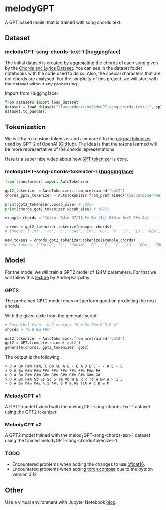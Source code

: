# melodyGPT
A GPT based model that is trained with song chords text.

## Dataset

### melodyGPT-song-chords-text-1 ([huggingface](https://huggingface.co/datasets/lluccardoner/melodyGPT-song-chords-text-1))
The initial dataset is created by aggregating the chords of each song given by the [Chords and Lyrics Dataset](https://www.kaggle.com/datasets/eitanbentora/chords-and-lyrics-dataset). 
You can see in the dataset folder notebooks with the code used to do so.
Also, the special characters that are not chords are analysed.
For the simplicity of this project, we will start with the dataset without any processing.

Import from Huggingface:
```python
from datasets import load_dataset
dataset = load_dataset("lluccardoner/melodyGPT-song-chords-text-1", split="train")
dataset.to_pandas()
```

## Tokenization

We will train a custom tokenizer and compare it to the [original tokenizer](https://tiktokenizer.vercel.app/?model=gpt2) used by GPT-2 of OpenAI ([GitHub](https://github.com/openai/tiktoken)).
The idea is that the tokens learned will be more representative of the chords representations.

Here is a super nice video about how [GPT tokenizer](https://www.youtube.com/watch?v=zduSFxRajkE) is done.

### melodyGPT-song-chords-tokenizer-1 ([huggingface](https://huggingface.co/lluccardoner/melodyGPT-song-chords-tokenizer-1))

```python
from transformers import AutoTokenizer

gpt2_tokenizer = AutoTokenizer.from_pretrained("gpt2")
chords_gpt2_tokenizer = AutoTokenizer.from_pretrained("lluccardoner/melodyGPT-song-chords-tokenizer-1")

print(gpt2_tokenizer.vocab_size) # 50257
print(chords_gpt2_tokenizer.vocab_size) # 19972 

example_chords = "Intro: Adim G7/13 Em Bb (4x) G#dim Bm/C F#m Ab|---------------------------------| (Bridge) C G Em7 Asus4"

tokens = gpt2_tokenizer.tokenize(example_chords)
# tokens: ['Int', 'ro', ':', 'ĠAd', 'im', 'ĠG', '7', '/', '13', 'ĠEm', 'ĠB', 'b', 'Ġ(', '4', 'x', ')', 'ĠG', '#', 'dim', 'ĠB', 'm', '/', 'C', 'ĠF', '#', 'm', 'ĠAb', '|', '--------------------------------', '-|', 'Ġ(', 'Bridge', ')', 'ĠC', 'ĠG', 'ĠEm', '7', 'ĠAsus', '4']

new_tokens = chords_gpt2_tokenizer.tokenize(example_chords)
# new_tokens: ['Intro', ':', 'ĠAdim', 'ĠG', '7', '/', '13', 'ĠEm', 'ĠBb', 'Ġ(', '4', 'x', ')', 'ĠG', '#', 'dim', 'ĠBm', '/', 'C', 'ĠF', '#', 'm', 'ĠAb', '|---------------------------------|', 'Ġ(', 'Bridge', ')', 'ĠC', 'ĠG', 'ĠEm', '7', 'ĠAsus', '4']
```

## Model

For the model we will train a GPT2 model of 124M parameters. 
For that we will follow this [lecture](https://www.youtube.com/watch?v=l8pRSuU81PU&list=LL&index=1&t=15s) by Andrej Karpathy.

### GPT2

The pretrained GPT2 model does not perform good on predicting the next chords.

With the given code from the generate script:
```python
# Pachelbel Canon in D chords: "D A Bm F#m G D G A"
chords = "D A Bm F#m"

gpt2_tokenizer = AutoTokenizer.from_pretrained("gpt2")
gpt2 = GPT.from_pretrained('gpt2')
generate(chords, gpt2_tokenizer, gpt2)
```

The output is the following:
```text
> D A Bm F#m F#m, C Cm %D A B - E A B E C - - # E - E
> D A Bm F#m F#m F#m F#m F#m F#m F#m F#m F#
> D A Bm F#m G#m G#m G#m G#m G#m G#m G#m G#
> D A Bm F#m Sb Ss Sc S Tm Vb W E R R Tt W Bw W F 1 3
> D A Bm F#m F#z %.1 F#t B M %.0% f(A A C B m F
```

### MelodyGPT v1

A GPT2 model trained with the melodyGPT-song-chords-text-1 dataset using the GPT2 tokenizer.

### MelodyGPT v2

A GPT2 model trained with the melodyGPT-song-chords-text-1 dataset using the trained melodyGPT-song-chords-tokenizer-1.

### TODO

* Encountered problems when adding the changes to use [bfloat16](https://github.com/karpathy/build-nanogpt/commit/177e4cd5b4cc05df4bb637ed1a9e55911d6f1e2c).
* Encountered problems when adding [torch compile](https://github.com/karpathy/build-nanogpt/commit/fb8bd6efd1bd7c4c894c9256f3bf41420efd1cb2) due to the python version 3.12

## Other

Use a virtual environment with Jupyter Notebook [blog](https://janakiev.com/blog/jupyter-virtual-envs/).